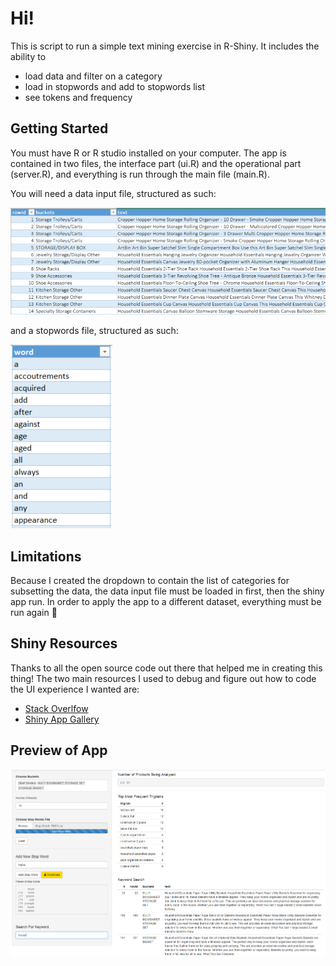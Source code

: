 # Hi!
This is script to run a simple text mining exercise in R-Shiny. It includes the ability to
* load data and filter on a category
* load in stopwords and add to stopwords list
* see tokens and frequency

## Getting Started
You must have R or R studio installed on your computer. The app is contained in two files, the interface part (ui.R) and the operational part (server.R), and everything is run through the main file (main.R).

You will need a data input file, structured as such:

![Alt text](https://github.com/akokotis/Text-Mining-with-ShinyR/blob/master/images/input-data.PNG)

and a stopwords file, structured as such:

![Alt text](https://github.com/akokotis/Text-Mining-with-ShinyR/blob/master/images/stopwords.PNG)

## Limitations
Because I created the dropdown to contain the list of categories for subsetting the data, the data input file must be loaded in first, then the shiny app run. In order to apply the app to a different dataset, everything must be run again :running:

## Shiny Resources
Thanks to all the open source code out there that helped me in creating this thing! The two main resources I used to debug and figure out how to code the UI experience I wanted are:
* [Stack Overlfow](https://stackoverflow.com/questions/tagged/shiny)
* [Shiny App Gallery](https://shiny.rstudio.com/gallery/)

## Preview of App
![Alt text](https://github.com/akokotis/Text-Mining-with-ShinyR/blob/master/images/shiny-app.PNG)
